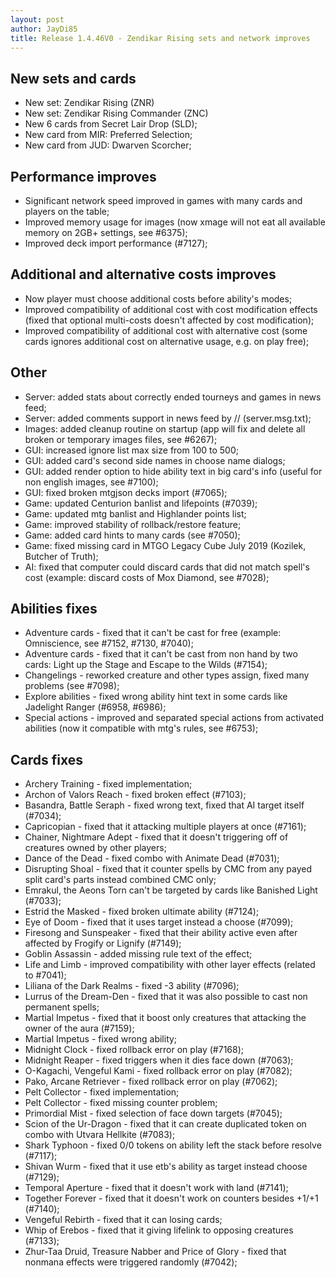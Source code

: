 ```yaml
---
layout: post
author: JayDi85
title: Release 1.4.46V0 - Zendikar Rising sets and network improves
---
```

## New sets and cards
* New set: Zendikar Rising (ZNR)
* New set: Zendikar Rising Commander (ZNC)
* New 6 cards from Secret Lair Drop (SLD);
* New card from MIR: Preferred Selection;
* New card from JUD: Dwarven Scorcher;

## Performance improves
* Significant network speed improved in games with many cards and players on the table;
* Improved memory usage for images (now xmage will not eat all available memory on 2GB+ settings, see #6375);
* Improved deck import performance (#7127);

## Additional and alternative costs improves
* Now player must choose additional costs before ability's modes;
* Improved compatibility of additional cost with cost modification effects (fixed that optional multi-costs doesn't affected by cost modification);
* Improved compatibility of additional cost with alternative cost (some cards ignores additional cost on alternative usage, e.g. on play free);

## Other
* Server: added stats about correctly ended tourneys and games in news feed;
* Server: added comments support in news feed by // (server.msg.txt);
* Images: added cleanup routine on startup (app will fix and delete all broken or temporary images files, see #6267);
* GUI: increased ignore list max size from 100 to 500;
* GUI: added card's second side names in choose name dialogs;
* GUI: added render option to hide ability text in big card's info (useful for non english images, see #7100);
* GUI: fixed broken mtgjson decks import (#7065);
* Game: updated Centurion banlist and lifepoints (#7039);
* Game: updated mtg banlist and Highlander points list;
* Game: improved stability of rollback/restore feature;
* Game: added card hints to many cards (see #7050);
* Game: fixed missing card in MTGO Legacy Cube July 2019 (Kozilek, Butcher of Truth);
* AI: fixed that computer could discard cards that did not match spell's cost (example: discard costs of Mox Diamond, see #7028);

## Abilities fixes
* Adventure cards - fixed that it can't be cast for free (example: Omniscience, see #7152, #7130, #7040);
* Adventure cards - fixed that it can't be cast from non hand by two cards: Light up the Stage and Escape to the Wilds (#7154);
* Changelings - reworked creature and other types assign, fixed many problems (see #7098);
* Explore abilities - fixed wrong ability hint text in some cards like Jadelight Ranger (#6958, #6986);
* Special actions - improved and separated special actions from activated abilities (now it compatible with mtg's rules, see #6753);

## Cards fixes
* Archery Training - fixed implementation;
* Archon of Valors Reach - fixed broken effect (#7103);
* Basandra, Battle Seraph - fixed wrong text, fixed that AI target itself (#7034);
* Capricopian - fixed that it attacking multiple players at once (#7161);
* Chainer, Nightmare Adept - fixed that it doesn't triggering off of creatures owned by other players;
* Dance of the Dead - fixed combo with Animate Dead (#7031);
* Disrupting Shoal - fixed that it counter spells by CMC from any payed split card's parts instead combined CMC only;
* Emrakul, the Aeons Torn can't be targeted by cards like Banished Light (#7033);
* Estrid the Masked - fixed broken ultimate ability (#7124);
* Eye of Doom - fixed that it uses target instead a choose (#7099);
* Firesong and Sunspeaker - fixed that their ability active even after affected by Frogify or Lignify (#7149);
* Goblin Assassin - added missing rule text of the effect;
* Life and Limb - improved compatibility with other layer effects (related to #7041);
* Liliana of the Dark Realms - fixed -3 ability (#7096);
* Lurrus of the Dream-Den - fixed that it was also possible to cast non permanent spells;
* Martial Impetus - fixed that it boost only creatures that attacking the owner of the aura (#7159);
* Martial Impetus - fixed wrong ability;
* Midnight Clock - fixed rollback error on play (#7168);
* Midnight Reaper - fixed triggers when it dies face down (#7063);
* O-Kagachi, Vengeful Kami - fixed rollback error on play (#7082);
* Pako, Arcane Retriever - fixed rollback error on play (#7062);
* Pelt Collector - fixed implementation;
* Pelt Collector - fixed missing counter problem;
* Primordial Mist - fixed selection of face down targets (#7045);
* Scion of the Ur-Dragon - fixed that it can create duplicated token on combo with Utvara Hellkite (#7083);
* Shark Typhoon - fixed 0/0 tokens on ability left the stack before resolve (#7117);
* Shivan Wurm - fixed that it use etb's ability as target instead choose (#7129);
* Temporal Aperture - fixed that it doesn't work with land (#7141);
* Together Forever - fixed that it doesn't work on counters besides +1/+1 (#7140);
* Vengeful Rebirth - fixed that it can losing cards;
* Whip of Erebos - fixed that it giving lifelink to opposing creatures (#7133);
* Zhur-Taa Druid, Treasure Nabber and Price of Glory - fixed that nonmana effects were triggered randomly (#7042);